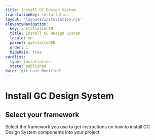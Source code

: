 ```yaml
---
title: Install GC Design System
translationKey: installation
layout: 'layouts/installation.njk'
eleventyNavigation:
  key: installationEN
  title: Install GC Design System
  locale: en
  parent: getstartedEN
  order: 1
  hideMain: true
cardlist:
  type: installation
  state: published
date: 'git Last Modified'
---
```


# Install GC Design System

## Select your framework

Select the framework you use to get instructions on how to install GC Design System components into your project.

